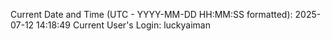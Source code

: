 Current Date and Time (UTC - YYYY-MM-DD HH:MM:SS formatted): 2025-07-12 14:18:49
Current User's Login: luckyaiman
